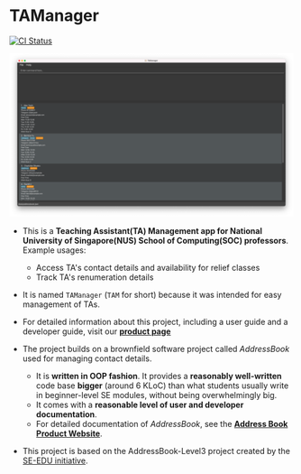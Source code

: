 # TAManager
[![CI Status](https://github.com/AY2324S1-CS2103T-T10-1/tp/workflows/Java%20CI/badge.svg)](https://github.com/AY2324S1-CS2103T-T10-1/tp/actions)

![Ui](docs/images/Ui.png)

* This is a **Teaching Assistant(TA) Management app for National University of Singapore(NUS) School of Computing(SOC) professors**.<br>
  Example usages:
  * Access TA's contact details and availability for relief classes
  * Track TA's renumeration details
  
* It is named `TAManager` (`TAM` for short) because it was intended for easy management of TAs.
* For detailed information about this project, including a user guide and a developer guide, visit our **[product page](https://ay2324s1-cs2103t-t10-1.github.io/tp/)**
* The project builds on a brownfield software project called _AddressBook_ used for managing contact details.
  * It is **written in OOP fashion**. It provides a **reasonably well-written** code base **bigger** (around 6 KLoC) than what students usually write in beginner-level SE modules, without being overwhelmingly big.
  * It comes with a **reasonable level of user and developer documentation**.
  * For detailed documentation of _AddressBook_, see the **[Address Book Product Website](https://se-education.org/addressbook-level3)**.

* This project is based on the AddressBook-Level3 project created by the [SE-EDU initiative](https://se-education.org).

